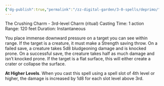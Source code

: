 ```yaml
---
{"dg-publish":true,"permalink":"/zz-digital-garden/3-0-spells/deprimo/"}
---
```


The Crushing Charm - 3rd-level Charm (ritual)
Casting Time: 1 action
Range: 120 feet
Duration: Instantaneous

You place immense downward pressure on a target you can see within range. If the target is a creature, it must make a Strength saving throw. On a failed save, a creature takes 5d8 bludgeoning damage and is knocked prone. On a successful save, the creature takes half as much damage and isn’t knocked prone. If the target is a flat surface, this will either create a crater or collapse the surface.

**At Higher Levels**. When you cast this spell using a spell slot of 4th level or higher, the damage is increased by 1d8 for each slot level above 3rd.